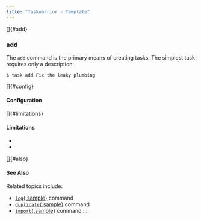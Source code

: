 ```yaml
---
title: "Taskwarrior - Template"
---
```


[]{#add}

### add

The `add` command is the primary means of creating tasks. The simplest task
requires only a description:

    $ task add Fix the leaky plumbing

[]{#config}

#### Configuration

[]{#limitations}

#### Limitations

-   
-   

[]{#also}

#### See Also

Related topics include:

-   [`log`{.sample}](/docs/commands/log.html) command
-   [`duplicate`{.sample}](/docs/commands/duplicate.html) command
-   [`import`{.sample}](/docs/commands/import.html) command
:::
